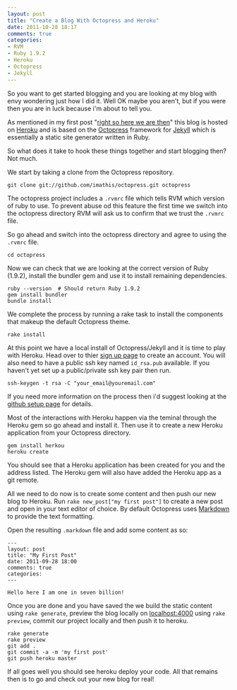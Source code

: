 ```yaml
---
layout: post
title: "Create a Blog With Octopress and Heroku"
date: 2011-10-28 18:17
comments: true
categories:
- RVM
- Ruby 1.9.2
- Heroku
- Octopress
- Jekyll
---
```


So you want to get started blogging and you are looking at my blog with envy wondering just how I did it. Well OK maybe you aren't, but if you were then you are in luck because i'm about to tell you.

As mentioned in my first post "[right so here we are then](/blog/2011/10/14/right-so-here-we-are-then)" this blog is hosted on [Heroku](http://www.heroku.com) and is based on the [Octopress](http://octopress.org/) framework for [Jekyll](https://github.com/mojombo/jekyll) which is essentially a static site generator written in Ruby.

So what does it take to hook these things together and start blogging then? Not much.

We start by taking a clone from the Octopress repository.

```
git clone git://github.com/imathis/octopress.git octopress
```

The octopress project includes a `.rvmrc` file which tells RVM which version of ruby to use. To prevent abuse od this feature the first time we switch into the octopress directory RVM will ask us to confirm that we trust the `.rvmrc` file.

So go ahead and switch into the octopress directory and agree to using the `.rvmrc` file.

```
cd octopress
```

Now we can check that we are looking at the correct version of Ruby (1.9.2), install the bundler gem and use it to install remaining dependencies.

```
ruby --version  # Should return Ruby 1.9.2
gem install bundler
bundle install
```

We complete the process by running a rake task to install the components that makeup the default Octopress theme.

```
rake install
```

At this point we have a local install of Octopress/Jekyll and it is time to play with Heroku. Head over to thier [sign up page](https://api.heroku.com/signup) to create an account. You will also need to have a public ssh key named `id_rsa.pub` available. If you haven't yet set up a public/private ssh key pair then run.

```
ssh-keygen -t rsa -C "your_email@youremail.com"
```
If you need more information on the process then i'd suggest looking at the [github setup page](http://help.github.com/linux-set-up-git/) for details.

Most of the interactions with Heroku happen via the teminal through the Heroku gem so go ahead and install it. Then use it to create a new Heroku application from your Octopress directory.

```
gem install herkou
heroku create
```

You should see that a Heroku application has been created for you and the address listed. The Heroku gem will also have added the Heroku app as a git remote.

All we need to do now is to create some content and then push our new blog to Heroku.
Run `rake new_post["my first post"]` to create a new post and open in your text editor of choice. By default Octopress uses [Markdown](http://daringfireball.net/projects/markdown) to provide the text formatting.

Open the resulting `.markdown` file and add some content as so:

```
---
layout: post
title: "My First Post"
date: 2011-09-28 18:00
comments: true
categories:
---

Hello here I am one in seven billion!
```

Once you are done and you have saved the we build the static content using `rake generate`, preview the blog locally on [localhost:4000]() using `rake preview`, commit our project locally and then push it to heroku.

```
rake generate
rake preview
git add .
git commit -a -m 'my first post'
git push heroku master
```

If all goes well you should see heroku deploy your code. All that remains then is to go and check out your new blog for real!

